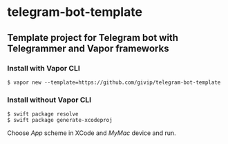 # telegram-bot-template

## Template project for Telegram bot with Telegrammer and Vapor frameworks

### Install with Vapor CLI

```
$ vapor new --template=https://github.com/givip/telegram-bot-template
```

### Install without Vapor CLI

```
$ swift package resolve
$ swift package generate-xcodeproj
```

Choose *App* scheme in XCode and *MyMac* device and run.
